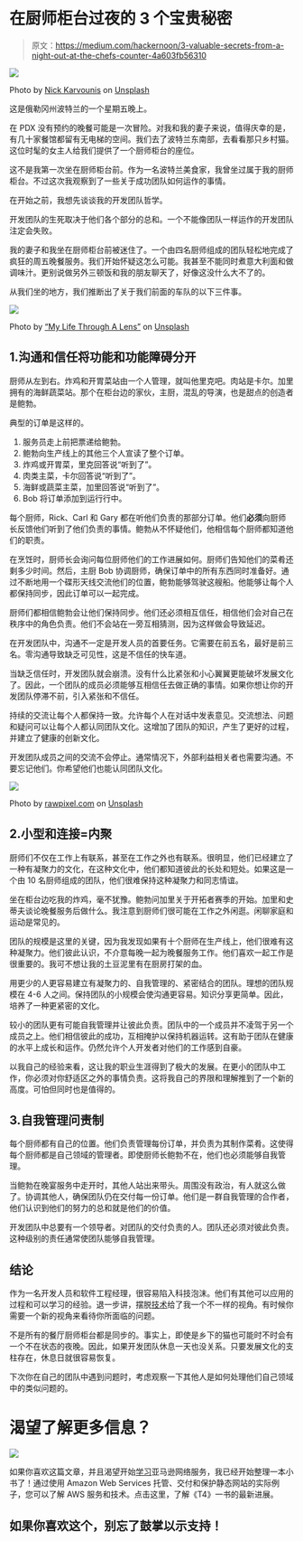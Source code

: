 # 在厨师柜台过夜的 3 个宝贵秘密

> 原文：<https://medium.com/hackernoon/3-valuable-secrets-from-a-night-out-at-the-chefs-counter-4a603fb56310>

![](img/7dd5eeacec5d3b76cf5c40e98ceca517.png)

Photo by [Nick Karvounis](https://unsplash.com/photos/nvsHAsuFC54?utm_source=unsplash&utm_medium=referral&utm_content=creditCopyText) on [Unsplash](https://unsplash.com/?utm_source=unsplash&utm_medium=referral&utm_content=creditCopyText)

这是俄勒冈州波特兰的一个星期五晚上。

在 PDX 没有预约的晚餐可能是一次冒险。对我和我的妻子来说，值得庆幸的是，有几十家餐馆都留有无电梯的空间。我们去了波特兰东南部，去看看那只乡村猫。这位时髦的女主人给我们提供了一个厨师柜台的座位。

这不是我第一次坐在厨师柜台前。作为一名波特兰美食家，我曾坐过属于我的厨师柜台。不过这次我观察到了一些关于成功团队如何运作的事情。

在开始之前，我想先谈谈我的开发团队哲学。

开发团队的生死取决于他们各个部分的总和。一个不能像团队一样运作的开发团队注定会失败。

我的妻子和我坐在厨师柜台前被迷住了。一个由四名厨师组成的团队轻松地完成了疯狂的周五晚餐服务。我们开始怀疑这怎么可能。我甚至不能同时煮意大利面和做调味汁。更别说做另外三顿饭和我的朋友聊天了，好像这没什么大不了的。

从我们坐的地方，我们推断出了关于我们前面的车队的以下三件事。

![](img/8753645775d287ec0712692f0521609e.png)

Photo by [“My Life Through A Lens”](https://unsplash.com/photos/bq31L0jQAjU?utm_source=unsplash&utm_medium=referral&utm_content=creditCopyText) on [Unsplash](https://unsplash.com/?utm_source=unsplash&utm_medium=referral&utm_content=creditCopyText)

## 1.沟通和信任将功能和功能障碍分开

厨师从左到右。炸鸡和开胃菜站由一个人管理，就叫他里克吧。肉站是卡尔。加里拥有的海鲜蔬菜站。那个在柜台边的家伙，主厨，混乱的导演，也是甜点的创造者是鲍勃。

典型的订单是这样的。

1.  服务员走上前把票递给鲍勃。
2.  鲍勃向生产线上的其他三个人宣读了整个订单。
3.  炸鸡或开胃菜，里克回答说“听到了”。
4.  肉类主菜，卡尔回答说“听到了”。
5.  海鲜或蔬菜主菜，加里回答说“听到了”。
6.  Bob 将订单添加到运行行中。

每个厨师，Rick、Carl 和 Gary 都在听他们负责的那部分订单。他们**必须**向厨师长反馈他们听到了他们负责的事情。鲍勃从不怀疑他们，他相信每个厨师都知道他们的职责。

在烹饪时，厨师长会询问每位厨师他们的工作进展如何。厨师们告知他们的菜肴还剩多少时间。然后，主厨 Bob 协调厨师，确保订单中的所有东西同时准备好。通过不断地用一个碟形天线交流他们的位置，鲍勃能够驾驶这艘船。他能够让每个人都保持同步，因此订单可以一起完成。

厨师们都相信鲍勃会让他们保持同步。他们还必须相互信任，相信他们会对自己在秩序中的角色负责。他们不会站在一旁互相猜测，因为这样做会导致延迟。

在开发团队中，沟通不一定是开发人员的首要任务。它需要在前五名，最好是前三名。零沟通导致缺乏可见性，这是不信任的快车道。

当缺乏信任时，开发团队就会崩溃。没有什么比紧张和小心翼翼更能破坏发展文化了。因此，一个团队的成员必须能够互相信任去做正确的事情。如果你想让你的开发团队停滞不前，引入紧张和不信任。

持续的交流让每个人都保持一致。允许每个人在对话中发表意见。交流想法、问题和疑问可以让每个人都认同团队文化。这增加了团队的知识，产生了更好的过程，并建立了健康的创新文化。

开发团队成员之间的交流不会停止。通常情况下，外部利益相关者也需要沟通。不要忘记他们。你希望他们也能认同团队文化。

![](img/a96ced975beb85ed6234f4730527d5bc.png)

Photo by [rawpixel.com](https://unsplash.com/photos/v1VB91uuyaE?utm_source=unsplash&utm_medium=referral&utm_content=creditCopyText) on [Unsplash](https://unsplash.com/?utm_source=unsplash&utm_medium=referral&utm_content=creditCopyText)

## 2.小型和连接=内聚

厨师们不仅在工作上有联系，甚至在工作之外也有联系。很明显，他们已经建立了一种有凝聚力的文化，在这种文化中，他们都知道彼此的长处和短处。如果这是一个由 10 名厨师组成的团队，他们很难保持这种凝聚力和同志情谊。

坐在柜台边吃我的炸鸡，毫不犹豫。鲍勃问加里关于开拓者赛季的开始。加里和史蒂夫谈论晚餐服务后做什么。我注意到厨师们很可能在工作之外闲逛。闲聊家庭和运动是常见的。

团队的规模是这里的关键，因为我发现如果有十个厨师在生产线上，他们很难有这种凝聚力。他们彼此认识，不介意每晚一起为晚餐服务工作。他们喜欢一起工作是很重要的。我可不想让我的土豆泥里有在厨房打架的血。

用更少的人更容易建立有凝聚力的、自我管理的、紧密结合的团队。理想的团队规模在 4-6 人之间。保持团队的小规模会使沟通更容易。知识分享更简单。因此，培养了一种更紧密的文化。

较小的团队更有可能自我管理并让彼此负责。团队中的一个成员并不凌驾于另一个成员之上。他们相信彼此的成功，互相掩护以保持机器运转。这有助于团队在健康的水平上成长和运作。仍然允许个人开发者对他们的工作感到自豪。

以我自己的经验来看，这让我的职业生涯得到了极大的发展。在更小的团队中工作，你必须对你舒适区之外的事情负责。这将我自己的界限和理解推到了一个新的高度。可怕但同时也是值得的。

## 3.自我管理问责制

每个厨师都有自己的位置。他们负责管理每份订单，并负责为其制作菜肴。这使得每个厨师都是自己领域的管理者。即使厨师长鲍勃不在，他们也必须能够自我管理。

当鲍勃在晚宴服务中走开时，其他人站出来带头。周围没有政治，有人就这么做了。协调其他人，确保团队仍在交付每一份订单。他们是一群自我管理的合作者，他们认识到他们的努力的总和就是他们的价值。

开发团队中总要有一个领导者。对团队的交付负责的人。团队还必须对彼此负责。这种级别的责任通常使团队能够自我管理。

## 结论

作为一名开发人员和软件工程经理，很容易陷入科技泡沫。他们有其他可以应用的过程和可以学习的经验。退一步讲，摆脱[技术](https://hackernoon.com/tagged/technology)给了我一个不一样的视角。有时候你需要一个新的视角来看待你所面临的问题。

不是所有的餐厅厨师柜台都是同步的。事实上，即使是乡下的猫也可能时不时会有一个不在状态的夜晚。因此，如果开发团队休息一天也没关系。只要发展文化的支柱存在，休息日就很容易恢复。

下次你在自己的团队中遇到问题时，考虑观察一下其他人是如何处理他们自己领域中的类似问题的。

# 渴望了解更多信息？

![](img/e5f6fc579f81c84be096d87993eaee41.png)

如果你喜欢这篇文章，并且渴望开始[学习](https://hackernoon.com/tagged/learning)亚马逊网络服务，我已经开始整理一本小书了！通过使用 Amazon Web Services 托管、交付和保护静态网站的实际例子，您可以了解 AWS 服务和技术。点击这里，了解《T4》一书的最新进展。

## 如果你喜欢这个，别忘了鼓掌以示支持！